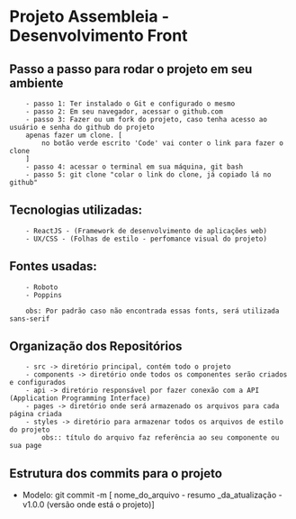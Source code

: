 # Projeto Assembleia - Desenvolvimento Front 

## Passo a passo para rodar o projeto em seu ambiente
        - passo 1: Ter instalado o Git e configurado o mesmo
        - passo 2: Em seu navegador, acessar o github.com
        - passo 3: Fazer ou um fork do projeto, caso tenha acesso ao usuário e senha do github do projeto
        apenas fazer um clone. [
            no botão verde escrito 'Code' vai conter o link para fazer o clone
        ]
        - passo 4: acessar o terminal em sua máquina, git bash
        - passo 5: git clone "colar o link do clone, já copiado lá no github"
## Tecnologias utilizadas:
        - ReactJS - (Framework de desenvolvimento de aplicações web)
        - UX/CSS - (Folhas de estilo - perfomance visual do projeto)

## Fontes usadas:
        - Roboto
        - Poppins

        obs: Por padrão caso não encontrada essas fonts, será utilizada sans-serif

## Organização dos Repositórios

        - src -> diretório principal, contém todo o projeto
        - components -> diretório onde todos os componentes serão criados e configurados
        - api -> diretório responsável por fazer conexão com a API (Application Programming Interface)
        - pages -> diretório onde será armazenado os arquivos para cada página criada
        - styles -> diretório para armazenar todos os arquivos de estilo do projeto
            obs:: título do arquivo faz referência ao seu componente ou sua page

## Estrutura dos commits para o projeto

* Modelo: git commit -m [ nome_do_arquivo - resumo
    _da_atualização - v1.0.0 (versão onde está o projeto)]